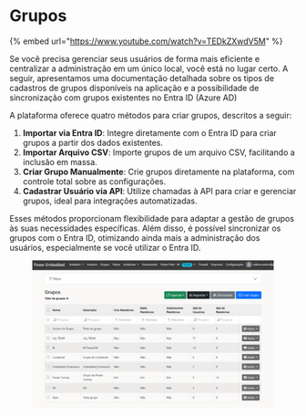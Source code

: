 # Grupos

{% embed url="https://www.youtube.com/watch?v=TEDkZXwdV5M" %}

Se você precisa gerenciar seus usuários de forma mais eficiente e centralizar a administração em um único local, você está no lugar certo. A seguir, apresentamos uma documentação detalhada sobre os tipos de cadastros de grupos disponíveis na aplicação e a possibilidade de sincronização com grupos existentes no Entra ID (Azure AD)

A plataforma oferece quatro métodos para criar grupos, descritos a seguir:

1. **Importar via Entra ID**: Integre diretamente com o Entra ID para criar grupos a partir dos dados existentes.
2. **Importar Arquivo CSV**: Importe grupos de um arquivo CSV, facilitando a inclusão em massa.
3. **Criar Grupo Manualmente**: Crie grupos diretamente na plataforma, com controle total sobre as configurações.
4. **Cadastrar Usuário via API**: Utilize chamadas à API para criar e gerenciar grupos, ideal para integrações automatizadas.

Esses métodos proporcionam flexibilidade para adaptar a gestão de grupos às suas necessidades específicas. Além disso, é possível sincronizar os grupos com o Entra ID, otimizando ainda mais a administração dos usuários, especialmente se você utilizar o Entra ID.

<figure><img src="../../.gitbook/assets/image (244).png" alt=""><figcaption></figcaption></figure>

